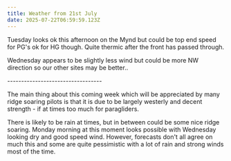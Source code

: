 ```yaml
---
title: Weather from 21st July
date: 2025-07-22T06:59:59.123Z
---
```

Tuesday looks ok this afternoon on the Mynd but could be top end speed for PG's ok for HG though.  Quite thermic after the front has passed through.

Wednesday appears to be slightly less wind but could be more NW direction so our other sites may be better..

\---------------------------------- 

The main thing about this coming week which will be appreciated by many ridge soaring pilots is that it is due to be largely westerly and decent strength - if at times too much for paragliders.

There is likely to be rain at times, but in between could be some nice ridge soaring.  Monday morning at this moment looks possible with Wednesday looking dry and good speed wind.  However, forecasts don't all agree on much this and some are quite pessimistic with a lot of rain and strong winds most of the time.